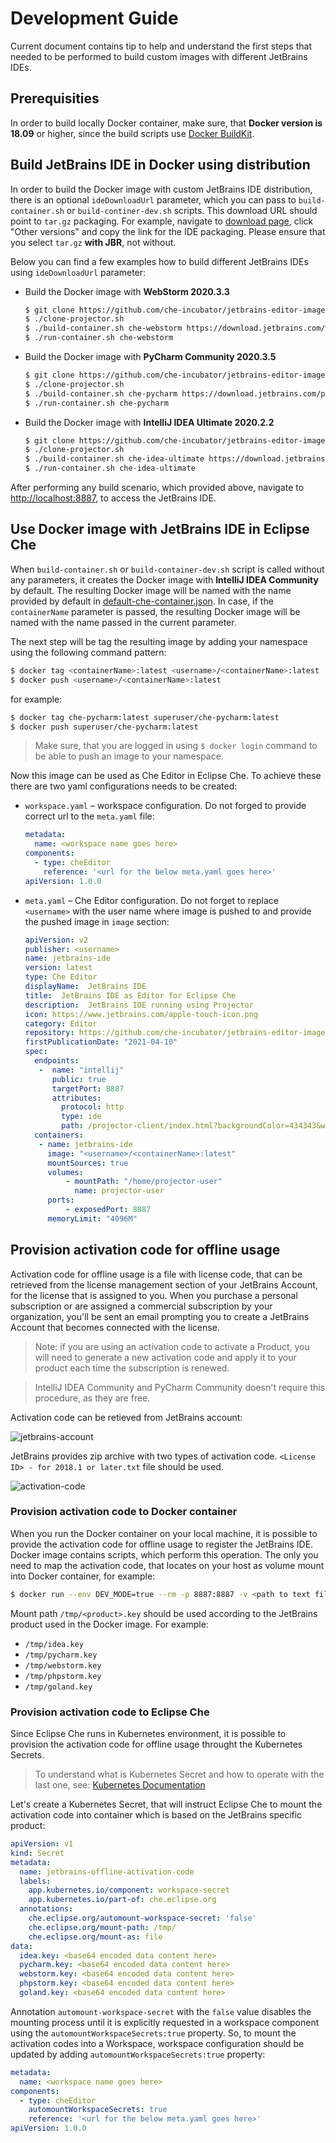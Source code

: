# Development Guide

Current document contains tip to help and understand the first steps that needed to be performed to build custom images with different JetBrains IDEs.



## Prerequisities

In order to build locally Docker container, make sure, that **Docker version is 18.09** or higher, since the build scripts use [Docker BuildKit](https://docs.docker.com/develop/develop-images/build_enhancements/).



## Build JetBrains IDE in Docker using distribution

In order to build the Docker image with custom JetBrains IDE distribution, there is an optional `ideDownloadUrl` parameter, which you can pass to `build-container.sh` or `build-continer-dev.sh` scripts. This download URL should point to `tar.gz` packaging. For example, navigate to [download page](https://www.jetbrains.com/idea/download/#section=linux), click "Other versions" and copy the link for the IDE packaging. Please ensure that you select `tar.gz` **with JBR**, not without.

Below you can find a few examples how to build different JetBrains IDEs using `ideDownloadUrl` parameter:

- Build the Docker image with **WebStorm 2020.3.3**

  ```sh
  $ git clone https://github.com/che-incubator/jetbrains-editor-images && cd jetbrains-editor-images
  $ ./clone-projector.sh
  $ ./build-container.sh che-webstorm https://download.jetbrains.com/webstorm/WebStorm-2020.3.3.tar.gz
  $ ./run-container.sh che-webstorm
  ```

- Build the Docker image with **PyCharm Community 2020.3.5**

  ```sh
  $ git clone https://github.com/che-incubator/jetbrains-editor-images && cd jetbrains-editor-images
  $ ./clone-projector.sh
  $ ./build-container.sh che-pycharm https://download.jetbrains.com/python/pycharm-community-2020.3.5.tar.gz
  $ ./run-container.sh che-pycharm
  ```

- Build the Docker image with **IntelliJ IDEA Ultimate 2020.2.2**

  ```sh
  $ git clone https://github.com/che-incubator/jetbrains-editor-images && cd jetbrains-editor-images
  $ ./clone-projector.sh
  $ ./build-container.sh che-idea-ultimate https://download.jetbrains.com/idea/ideaIU-2020.2.2.tar.gz
  $ ./run-container.sh che-idea-ultimate
  ```

After performing any build scenario, which provided above, navigate to [http://localhost:8887](http://localhost:8887), to access the JetBrains IDE.



## Use Docker image with JetBrains IDE in Eclipse Che

When `build-container.sh` or `build-container-dev.sh` script is called without any parameters, it creates the Docker image with **IntelliJ IDEA Community** by default. The resulting Docker image will be named with the name provided by default in [default-che-container.json](../default-che-container.json). In case, if the `containerName` parameter is passed, the resulting Docker image will be named with the name passed in the current parameter.

The next step will be tag the resulting image by adding your namespace using the following command pattern:

```sh
$ docker tag <containerName>:latest <username>/<containerName>:latest
$ docker push <username>/<containerName>:latest
```

for example:

```sh
$ docker tag che-pycharm:latest superuser/che-pycharm:latest
$ docker push superuser/che-pycharm:latest
```

> Make sure, that you are logged in using `$ docker login` command to be able to push an image to your namespace.

Now this image can be used as Che Editor in Eclipse Che. To achieve these there are two yaml configurations needs to be created:

- `workspace.yaml` – workspace configuration. Do not forged to provide correct url to the `meta.yaml` file:

  ```yaml
  metadata:
    name: <workspace name goes here>
  components:
    - type: cheEditor
      reference: '<url for the below meta.yaml goes here>'
  apiVersion: 1.0.0
  ```

- `meta.yaml` – Che Editor configuration. Do not forget to replace `<username>` with the user name where image is pushed to and provide the pushed image in `image` section:

  ```yaml
  apiVersion: v2
  publisher: <username>
  name: jetbrains-ide
  version: latest
  type: Che Editor
  displayName:  JetBrains IDE
  title:  JetBrains IDE as Editor for Eclipse Che
  description:  JetBrains IDE running using Projector
  icon: https://www.jetbrains.com/apple-touch-icon.png
  category: Editor
  repository: https://github.com/che-incubator/jetbrains-editor-images
  firstPublicationDate: "2021-04-10"
  spec:
    endpoints:
     -  name: "intellij"
        public: true
        targetPort: 8887
        attributes:
          protocol: http
          type: ide
          path: /projector-client/index.html?backgroundColor=434343&wss
    containers:
     - name: jetbrains-ide
       image: "<username>/<containerName>:latest"
       mountSources: true
       volumes:
           - mountPath: "/home/projector-user"
             name: projector-user
       ports:
           - exposedPort: 8887
       memoryLimit: "4096M"
  ```



## Provision activation code for offline usage

Activation code for offline usage is a file with license code, that can be retrieved from the license management section of your JetBrains Account, for the license that is assigned to you. When you purchase a personal subscription or are assigned a commercial subscription by your organization, you'll be sent an email prompting you to create a JetBrains Account that becomes connected with the license.

> Note: if you are using an activation code to activate a Product, you will need to generate a new activation code and apply it to your product each time the subscription is renewed.

> IntelliJ IDEA Community and PyCharm Community doesn't require this procedure, as they are free.

Activation code can be retieved from JetBrains account:

![jetbrains-account](https://raw.githubusercontent.com/che-incubator/che-editor-intellij-community/media/images/jetbrains-account.jpg)

JetBrains provides zip archive with two types of activation code. `<License ID> - for 2018.1 or later.txt` file should be used.

![activation-code](https://raw.githubusercontent.com/che-incubator/che-editor-intellij-community/media/images/activation-code.jpg)

### Provision activation code to Docker container

When you run the Docker container on your local machine, it is possible to provide the activation code for offline usage to register the JetBrains IDE. Docker image contains scripts, which perform this operation. The only you need to map the activation code, that locates on your host as volume mount into Docker container, for example:

```sh
$ docker run --env DEV_MODE=true --rm -p 8887:8887 -v <path to text file on your host>:/tmp/<product>.key -it <containerName>
```

Mount path `/tmp/<product>.key` should be used according to the JetBrains product used in the Docker image. For example:

- `/tmp/idea.key`
- `/tmp/pycharm.key`
- `/tmp/webstorm.key`
- `/tmp/phpstorm.key`
- `/tmp/goland.key`



### Provision activation code to Eclipse Che

Since Eclipse Che runs in Kubernetes environment, it is possible to provision the activation code for offline usage throught the Kubernetes Secrets.

> To understand what is Kubernetes Secret and how to operate with the last one, see: [Kubernetes Documentation](https://kubernetes.io/docs/concepts/configuration/secret/)

Let's create a Kubernetes Secret, that will instruct Eclipse Che to mount the activation code into container which is based on the JetBrains specific product:

```yaml
apiVersion: v1
kind: Secret
metadata:
  name: jetbrains-offline-activation-code
  labels:
    app.kubernetes.io/component: workspace-secret
    app.kubernetes.io/part-of: che.eclipse.org
  annotations:
    che.eclipse.org/automount-workspace-secret: 'false'
    che.eclipse.org/mount-path: /tmp/
    che.eclipse.org/mount-as: file
data:
  idea.key: <base64 encoded data content here>
  pycharm.key: <base64 encoded data content here>
  webstorm.key: <base64 encoded data content here>
  phpstorm.key: <base64 encoded data content here>
  goland.key: <base64 encoded data content here>
```

Annotation `automount-workspace-secret` with the `false` value disables the mounting process until it is explicitly requested in a workspace component using the `automountWorkspaceSecrets:true` property. So, to mount the activation codes into a Workspace, workspace configuration should be updated by adding `automountWorkspaceSecrets:true` property:

```yaml
metadata:
  name: <workspace name goes here>
components:
  - type: cheEditor
    automountWorkspaceSecrets: true
    reference: '<url for the below meta.yaml goes here>'
apiVersion: 1.0.0
```

